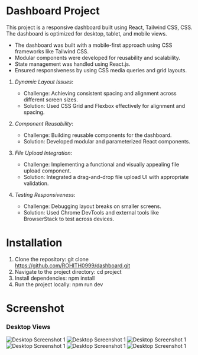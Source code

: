 # Dashboard Project
This project is a responsive dashboard built using React, Tailwind CSS, CSS. The dashboard is optimized for desktop, tablet, and mobile views.
- The dashboard was built with a mobile-first approach using CSS frameworks like Tailwind CSS.
- Modular components were developed for reusability and scalability.
- State management was handled using React.js.
- Ensured responsiveness by using CSS media queries and grid layouts.
  
1. *Dynamic Layout Issues*:
   - Challenge: Achieving consistent spacing and alignment across different screen sizes.
   - Solution: Used CSS Grid and Flexbox effectively for alignment and spacing.

2. *Component Reusability*:
   - Challenge: Building reusable components for the dashboard.
   - Solution: Developed modular and parameterized React components.

3. *File Upload Integration*:
   - Challenge: Implementing a functional and visually appealing file upload component.
   - Solution: Integrated a drag-and-drop file upload UI with appropriate validation.

4. *Testing Responsiveness*:
   - Challenge: Debugging layout breaks on smaller screens.
   - Solution: Used Chrome DevTools and external tools like BrowserStack to test across devices.
  
  # Installation 

1. Clone the repository:
   git clone https://github.com/ROHITH0999/dashboard.git
2. Navigate to the project directory:
   cd project
3. Install dependencies:
   npm install
4. Run the project locally:
   npm run dev

# Screenshot

### Desktop Views
![Desktop Screenshot 1](https://i.postimg.cc/VkMJf8ML/Screenshot-1.png)
![Desktop Screenshot 1](https://i.postimg.cc/vB8TtxKc/Screenshot-2.png)
![Desktop Screenshot 1](https://i.postimg.cc/6QfTZfYk/Screenshot-3.png)
![Desktop Screenshot 1](https://i.postimg.cc/XJ2JH7Mx/Screenshot-4.png)
![Desktop Screenshot 1](https://i.postimg.cc/GpCH95JP/Screenshot-5.png)
![Desktop Screenshot 1](https://i.postimg.cc/fTv3w9cx/Screenshot-10.png)

